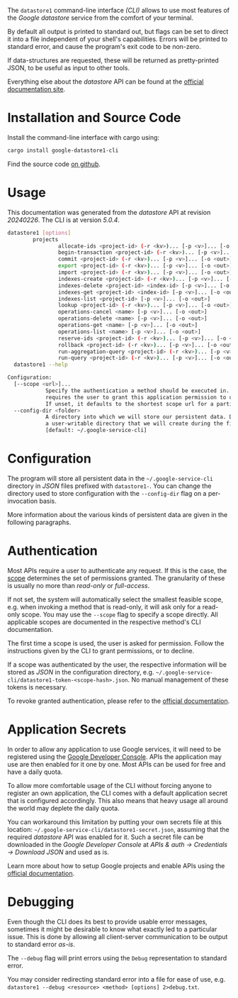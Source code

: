 <!---
DO NOT EDIT !
This file was generated automatically from 'src/generator/templates/cli/README.md.mako'
DO NOT EDIT !
-->
The `datastore1` command-line interface *(CLI)* allows to use most features of the *Google datastore* service from the comfort of your terminal.

By default all output is printed to standard out, but flags can be set to direct it into a file independent of your shell's
capabilities. Errors will be printed to standard error, and cause the program's exit code to be non-zero.

If data-structures are requested, these will be returned as pretty-printed JSON, to be useful as input to other tools.

Everything else about the *datastore* API can be found at the
[official documentation site](https://cloud.google.com/datastore/).

# Installation and Source Code

Install the command-line interface with cargo using:

```bash
cargo install google-datastore1-cli
```

Find the source code [on github](https://github.com/Byron/google-apis-rs/tree/main/gen/datastore1-cli).

# Usage

This documentation was generated from the *datastore* API at revision *20240226*. The CLI is at version *5.0.4*.

```bash
datastore1 [options]
        projects
                allocate-ids <project-id> (-r <kv>)... [-p <v>]... [-o <out>]
                begin-transaction <project-id> (-r <kv>)... [-p <v>]... [-o <out>]
                commit <project-id> (-r <kv>)... [-p <v>]... [-o <out>]
                export <project-id> (-r <kv>)... [-p <v>]... [-o <out>]
                import <project-id> (-r <kv>)... [-p <v>]... [-o <out>]
                indexes-create <project-id> (-r <kv>)... [-p <v>]... [-o <out>]
                indexes-delete <project-id> <index-id> [-p <v>]... [-o <out>]
                indexes-get <project-id> <index-id> [-p <v>]... [-o <out>]
                indexes-list <project-id> [-p <v>]... [-o <out>]
                lookup <project-id> (-r <kv>)... [-p <v>]... [-o <out>]
                operations-cancel <name> [-p <v>]... [-o <out>]
                operations-delete <name> [-p <v>]... [-o <out>]
                operations-get <name> [-p <v>]... [-o <out>]
                operations-list <name> [-p <v>]... [-o <out>]
                reserve-ids <project-id> (-r <kv>)... [-p <v>]... [-o <out>]
                rollback <project-id> (-r <kv>)... [-p <v>]... [-o <out>]
                run-aggregation-query <project-id> (-r <kv>)... [-p <v>]... [-o <out>]
                run-query <project-id> (-r <kv>)... [-p <v>]... [-o <out>]
  datastore1 --help

Configuration:
  [--scope <url>]...
            Specify the authentication a method should be executed in. Each scope
            requires the user to grant this application permission to use it.
            If unset, it defaults to the shortest scope url for a particular method.
  --config-dir <folder>
            A directory into which we will store our persistent data. Defaults to
            a user-writable directory that we will create during the first invocation.
            [default: ~/.google-service-cli]

```

# Configuration

The program will store all persistent data in the `~/.google-service-cli` directory in *JSON* files prefixed with `datastore1-`.  You can change the directory used to store configuration with the `--config-dir` flag on a per-invocation basis.

More information about the various kinds of persistent data are given in the following paragraphs.

# Authentication

Most APIs require a user to authenticate any request. If this is the case, the [scope][scopes] determines the 
set of permissions granted. The granularity of these is usually no more than *read-only* or *full-access*.

If not set, the system will automatically select the smallest feasible scope, e.g. when invoking a
method that is read-only, it will ask only for a read-only scope. 
You may use the `--scope` flag to specify a scope directly. 
All applicable scopes are documented in the respective method's CLI documentation.

The first time a scope is used, the user is asked for permission. Follow the instructions given 
by the CLI to grant permissions, or to decline.

If a scope was authenticated by the user, the respective information will be stored as *JSON* in the configuration
directory, e.g. `~/.google-service-cli/datastore1-token-<scope-hash>.json`. No manual management of these tokens
is necessary.

To revoke granted authentication, please refer to the [official documentation][revoke-access].

# Application Secrets

In order to allow any application to use Google services, it will need to be registered using the 
[Google Developer Console][google-dev-console]. APIs the application may use are then enabled for it
one by one. Most APIs can be used for free and have a daily quota.

To allow more comfortable usage of the CLI without forcing anyone to register an own application, the CLI
comes with a default application secret that is configured accordingly. This also means that heavy usage
all around the world may deplete the daily quota.

You can workaround this limitation by putting your own secrets file at this location: 
`~/.google-service-cli/datastore1-secret.json`, assuming that the required *datastore* API 
was enabled for it. Such a secret file can be downloaded in the *Google Developer Console* at 
*APIs & auth -> Credentials -> Download JSON* and used as is.

Learn more about how to setup Google projects and enable APIs using the [official documentation][google-project-new].


# Debugging

Even though the CLI does its best to provide usable error messages, sometimes it might be desirable to know
what exactly led to a particular issue. This is done by allowing all client-server communication to be 
output to standard error *as-is*.

The `--debug` flag will print errors using the `Debug` representation to standard error.

You may consider redirecting standard error into a file for ease of use, e.g. `datastore1 --debug <resource> <method> [options] 2>debug.txt`.


[scopes]: https://developers.google.com/+/api/oauth#scopes
[revoke-access]: http://webapps.stackexchange.com/a/30849
[google-dev-console]: https://console.developers.google.com/
[google-project-new]: https://developers.google.com/console/help/new/
